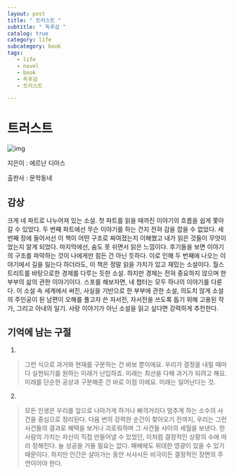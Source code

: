 ```yaml
---
layout: post
title: " 트러스트 "
subtitle: " 독후감 "
catalog: true
category: life
subcategory: book
tags:
   - life
   - novel
   - book
   - 독후감
   - 트러스트

---
```


# 트러스트

![img](https://cdn.jsdelivr.net/gh/junsoopooh/junsoopooh.github.io/img/book/20240421.webp)

지은이 : 에르난 디아스

출판사 : 문학동네



## 감상

 크게 네 파트로 나누어져 있는 소설. 첫 파트를 읽을 때까진 이야기의 흐름을 쉽게 쫓아갈 수 있었다. 두 번째 파트에선 무슨 이야기를 하는 건지 전혀 감을 잡을 수 없었다. 세 번째 장에 들어서선 이 책이 어떤 구조로 짜여졌는지 이해했고 내가 읽은 것들이 무엇이었는지 알게 되었다. 마지막에선, 숨도 못 쉬면서 읽은 느낌이다. 후기들을 보면 이야기의 구조를 파악하는 것이 나에게만 힘든 건 아닌 듯하다. 이로 인해 두 번째에 나오는 이야기에서 길을 잃는다 하더라도, 이 책은 정말 읽을 가치가 있고 재밌는 소설이다. 월스트리트를 바탕으로한 경제를 다루는 듯한 소설. 하지만 경제는 전혀 중요하지 않으며 한 부부의 삶의 관한 이야기이다. 스포를 해보자면, 네 챕터는 모두 하나의 이야기를 다룬다. 이 소설 속 세계에서 써진, 사실을 기반으로 한 부부에 관한 소설, 의도치 않게 소설의 주인공이 된 남편이 오해를 풀고자 쓴 자서전, 자서전을 쓰도록 돕기 위해 고용된 작가, 그리고 아내의 일기. 사랑 이야기가 아닌 소설을 읽고 싶다면 강력하게 추천한다.

## 기억에 남는 구절

1. 

> 그런 식으로 과거와 현재를 구분하는 건 바보 뿐이에요. 우리가 결정을 내릴 때마다 실현되기를 원하는 미래가 난입하죠. 미래는 최선을 다해 과거가 되려고 해요. 미래를 단순한 공상과 구분해준 건 바로 이점 이에요. 미래는 일어난다는 것.

2.

> 모든 인생은 우리를 앞으로 나아가게 하거나 삐걱거리다 멈추게 하는 소수의 사건을 중심으로 정리된다. 다음 번의 강력한 순간이 찾아오기 전까지, 우리는 그런 사건들의 결과로 혜택을 보거나 괴로워하며 그 사건들 사이의 세월을 보낸다. 한 사람의 가치는 자신이 직접 만들어낼 수 있었던, 이처럼 결정적인 상황의 수에 따라 정해진다. 늘 성공을 거둘 필요는 없다. 패배에도 위대한 영광이 있을 수 있기 때문이다. 하지만 인간은 살아가는 동안 서사시든 비극이든 결정적인 장면의 주연이어야 한다.

